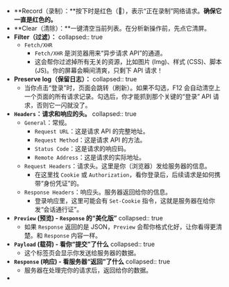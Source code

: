 - **Record（录制）：**按下时是红色（🔴），表示“正在录制”网络请求。**确保它一直是红色的。**
- **Clear（清除）：**一键清空当前列表。在分析新操作前，先点它清屏。
- **Filter（过滤）：**
  collapsed:: true
	- `Fetch/XHR`
		- `Fetch/XHR` 是浏览器用来“异步请求 API”的通道。
		- 这会帮你过滤掉所有无关的资源，比如图片 (Img)、样式 (CSS)、脚本 (JS)。你的屏幕会瞬间清爽，只剩下 API 请求！
- **Preserve log（保留日志）：**
  collapsed:: true
	- 当你点击“登录”时，页面会跳转（刷新）。如果不勾选，F12 会自动清空上一个页面的所有请求记录。勾选后，你才能抓到那个关键的“登录” API 请求，否则它一闪就没了。
- **`Headers`：请求和响应的头。**
  collapsed:: true
	- `General`：常规。
		- `Request URL`：这是请求 API 的完整地址。
		- `Request Method`：这是请求 API 的方法。
		- `Status Code`：这是请求的响应码。
		- `Remote Address`：这是请求的实际地址。
	- `Request Headers`：请求头。这里是你（浏览器）发给服务器的信息。
		- 在这里找 `Cookie` 或 `Authorization`，看你登录后，后续请求是如何携带“身份凭证”的。
	- `Response Headers`：响应头。服务器返回给你的信息。
		- 登录响应里，这里可能会有 `Set-Cookie` 指令，这就是服务器在给你发“会话通行证”。
- **`Preview` (预览) - `Response` 的“美化版”**
  collapsed:: true
	- 如果 `Response` 返回的是 JSON，`Preview` 会帮你格式化好，让你看得更清楚。和 `Response` 内容一样。
- **`Payload` (载荷) - 看你“提交”了什么**
  collapsed:: true
	- 这个标签页会显示你发送给服务器的数据。
- **`Response` (响应) - 看服务器“返回”了什么**
  collapsed:: true
	- 服务器在处理完你的请求后，返回给你的数据。
-